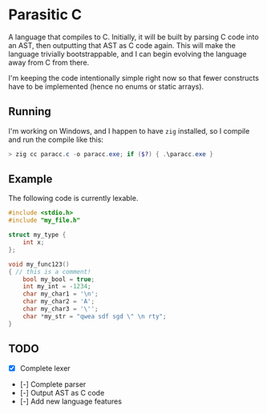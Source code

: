 # Parasitic C
A language that compiles to C. Initially, it will be built by parsing C code into an AST, then outputting that AST as C code again. This will make the language trivially bootstrappable, and I can begin evolving the language away from C from there.

I'm keeping the code intentionally simple right now so that fewer constructs have to be implemented (hence no enums or static arrays).

## Running

I'm working on Windows, and I happen to have `zig` installed, so I compile and run the compile like this:

```powershell
> zig cc paracc.c -o paracc.exe; if ($?) { .\paracc.exe }
```

## Example

The following code is currently lexable.

```c
#include <stdio.h>
#include "my_file.h"

struct my_type {
    int x;
};

void my_func123()
{ // this is a comment!
    bool my_bool = true;
    int my_int = -1234;
    char my_char1 = '\n';
    char my_char2 = 'A';
    char my_char3 = '\'';
    char *my_str = "qwea sdf sgd \" \n rty";
}
```

## TODO
- [X] Complete lexer
- [-] Complete parser
- [-] Output AST as C code
- [-] Add new language features